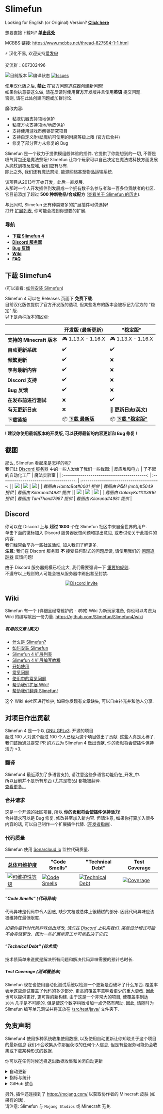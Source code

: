 # Slimefun

Looking for English (or Original) Version? [**Click here**](https://github.com/Slimefun/Slimefun4/)

想要直接下载吗? [**单击此处**](https://github.com/StarWishsama/Slimefun4/blob/master/README.md#%e4%b8%8b%e8%bd%bd-Slimefun4)

MCBBS 链接: https://www.mcbbs.net/thread-827594-1-1.html

⚡ 汉化不易, 欢迎支持[爱发电](http://afdian.net/@name1ess)

交流群：807302496

![目前版本](https://img.shields.io/github/v/release/StarWishSama/Slimefun4?include_prereleases)
![编译状态](https://github.com/StarWishsama/Slimefun4/workflows/Java%20CI/badge.svg)
[![Issues](https://img.shields.io/github/issues/StarWishsama/Slimefun4.svg?style=popout)](https://github.com/StarWishsama/Slimefun4/issues)

使用汉化版之后, **禁止** 在官方问题追踪器创建新问题!<br>
如果你执意要这么做, 请在反馈时使用**官方**开发版并且使用**英语** 提交问题.<br>
否则, 请在此处创建问题或加群讨论.

魔改内容:
* 粘液机器支持领地保护
* 粘液方块支持领地/地皮保护
* 支持使用游戏币解锁研究项目
* 支持自定义附/祛魔机可使用的附魔等级上限 (官方已合并)
* 修复了部分官方未修复的 Bug

Slimefun 是一个致力于提供模组般体验的插件. 它提供了你能想到的一切, 不管是喷气背包还是魔法祭坛!
Slimefun 让每个玩家可以自己决定在魔法或科技方面发展<br>
从魔杖到核反应堆, 我们应有尽有.<br>
除此之外, 我们还有魔法祭坛, 能源网络甚至物品运输系统.

该项目从2013年开始开发，此后一直发展.<br>
从那时一个人开发插件到发展成一个拥有数千名参与者和一百多位贡献者的社区.<br>
它目前添加了超过 **500 种新物品/合成配方**
([查看关于 Slimefun 的历史](https://github.com/Slimefun/Slimefun4/wiki/Slimefun-in-a-nutshell)).

与此同时, Slimefun 还有种类繁多的扩展插件可供选择!<br>
打开 [扩展列表](https://github.com/Slimefun/Slimefun4/wiki/Addons), 你可能会找到你想要的扩展.

### 导航
* **[下载 Slimefun 4](#%e4%b8%8b%e8%bd%bd-Slimefun4)**
* **[Discord 服务器](#discord)**
* **[Bug 反馈](https://github.com/StarWishsama/Slimefun4/issues)**
* **[Wiki](https://github.com/Slimefun/Slimefun4/wiki)**
* **[FAQ](https://github.com/Slimefun/Slimefun4/wiki/FAQ)**

## 下载 Slimefun4
(可以查看: [如何安装 Slimefun](https://github.com/Slimefun/Slimefun4/wiki/Installing-Slimefun))

Slimefun 4 可以在 Releases 页面下 **免费下载**.<br>
目前汉化版仅提供了官方开发版的选项, 但某些发布的版本会被标记为官方的 "稳定" 版.<br>
以下是两种版本的区别: 

| | 开发版 (最新更新) | "稳定版" |
| ------------------ | -------- | -------- |
| **支持的 Minecraft 版本** | :video_game: 1.13.X - 1.16.X | :video_game: 1.13.X - 1.16.X |
| **自动更新系统** | :heavy_check_mark: | :heavy_check_mark: |
| **频繁更新** | :heavy_check_mark: | :x: |
| **享有最新内容** | :heavy_check_mark: | :x: |
| **Discord 支持** | :heavy_check_mark: | :x: |
| **Bug 反馈** | :heavy_check_mark: | :x: |
| **在发布前进行测试** | :x: | :heavy_check_mark: |
| **有无更新日志** | :x: | :memo: **[更新日志(英文)](https://github.com/Slimefun/Slimefun4/blob/master/CHANGELOG.md)** |
| **下载链接** | :package: **[下载 最新版](https://github.com/StarWishsama/Slimefun4/releases)** | :package: **[下载 "稳定版"](https://github.com/StarWishsama/Slimefun4/releases/latest)** |

**! 建议你使用最新版本的开发版, 可以获得最新的内容更新和 Bug 修复 !**

## 截图
那么, Slimefun 看起来是怎样的呢?<br>
我们让 [Discord 服务器](#discord) 中的一些人发给了我们一些截图:
|                 反应堆和电力                  |            了不起的自动化工厂             |          魔法实验室           |
| :-------------------------------------------: | :--------------------------------------: | :----------------------------------------: |
| ![](https://raw.githubusercontent.com/Slimefun/Slimefun-Wiki/master/images/showcase1.png) | ![](https://raw.githubusercontent.com/Slimefun/Slimefun-Wiki/master/images/showcase6.png) | ![](https://raw.githubusercontent.com/Slimefun/Slimefun-Wiki/master/images/showcase5.png) |
| *截图由 HamtaBot#0001 提供* | *截图由 Piͭxͪeͤl (mnb)#5049 提供* | *截图由 Kilaruna#4981 提供* |
| ![](https://raw.githubusercontent.com/Slimefun/Slimefun-Wiki/master/images/showcase4.png) | ![](https://raw.githubusercontent.com/Slimefun/Slimefun-Wiki/master/images/showcase3.png) | ![](https://raw.githubusercontent.com/Slimefun/Slimefun-Wiki/master/images/showcase2.png) |
| *截图由 GalaxyKat11#3816 提供* | *截图由 TamThan#7987 提供* | *截图由 Kilaruna#4981 提供* |

## Discord
你可以在 Discord 上与 **超过 1800** 个在 Slimefun 社区中来自全世界的用户.<br>
单击下面的徽标加入 Discord 服务器反馈问题和提出意见, 或者讨论关于此插件的内容.<br>
我们经常会举办一些社区活动, 加入我们了解更多.<br>
**注意**: 我们在 Discord 服务器 **不** 接受任何形式的问题反馈, 请使用我们的 [问题追踪器](https://github.com/StarWishsama/Slimefun4/issues) 反馈问题!

由于 Discord 服务器规模已经庞大, 我们需要强调一下 [重要的规则](https://github.com/Slimefun/Slimefun4/wiki/Discord-Rules).<br>
不遵守以上规则的人可能会被从服务器中踢出甚至封禁.

<p align="center">
  <a href="https://discord.gg/slimefun">
    <img src="https://discordapp.com/api/guilds/565557184348422174/widget.png?style=banner3" alt="Discord Invite"/>
  </a>
</p>

## Wiki
Slimefun 有一个 (详细且经常维护的 - *咳咳*) Wiki 为新玩家准备, 
你也可以考虑为 Wiki 的编写献出一份力量.
https://github.com/Slimefun/Slimefun4/wiki

##### 有用的文章 (英文)
* [什么是 Slimefun?](https://github.com/Slimefun/Slimefun4/wiki/Slimefun-in-a-nutshell)
* [如何安装 Slimefun](https://github.com/Slimefun/Slimefun4/wiki/Installing-Slimefun)
* [Slimefun 4 扩展列表](https://github.com/Slimefun/Slimefun4/wiki/Addons)
* [Slimefun 4 扩展编写教程](https://github.com/Slimefun/Slimefun4/wiki/Developer-Guide)
* [开始使用](https://github.com/Slimefun/Slimefun4/wiki/Getting-Started)
* [常见问题](https://github.com/Slimefun/Slimefun4/wiki/FAQ)
* [使用中的常见问题](https://github.com/Slimefun/Slimefun4/wiki/Common-Issues)
* [帮助我们扩展 Wiki!](https://github.com/Slimefun/Slimefun4/wiki/Expanding-the-Wiki)
* [帮助我们翻译 Slimefun!](https://github.com/Slimefun/Slimefun4/wiki/Translating-Slimefun)

这个 Wiki 由社区进行维护, 如果你发现有文章缺失, 可以自由补充并和他人分享.

## 对项目作出贡献
Slimefun 4 是一个以 [GNU GPLv3](https://github.com/Slimefun/Slimefun4/blob/master/LICENSE). 开源的项目<br>
超过 100 人对这个超过 100 个人已经为这个项目做出了贡献. 这些人真是太棒了.<br>
我们鼓励通过提交 PR 的方式为 Slimefun 4 做出贡献, 你的贡献将会使插件保持活力 <3.

### 翻译
Slimefun4 最近添加了多语言支持, 请注意这些多语言功能仍在_开发_中.<br>
所以目前并不是所有东西 (尤其是物品) 都能被翻译.<br>
[查看更多...](https://github.com/Slimefun/Slimefun4/wiki/Translating-Slimefun)

### 合并请求
这是一个开源的社区项目, 所以 **你的贡献将会使插件保持活力!**<br>
合并请求可以是 Bug 修复, 修改甚至加入新内容. 但请注意, 如果你打算加入很多内容的话, 可以自己制作一个扩展插件代替.
([开发者指南](https://github.com/Slimefun/Slimefun4/wiki/Developer-Guide)).

### 代码质量
Slimefun 使用 [Sonarcloud.io](https://sonarcloud.io/dashboard?id=TheBusyBiscuit_Slimefun4) 监控代码质量.

| [总体可维护度](https://sonarcloud.io/documentation/user-guide/metric-definitions/#maintainability) | "Code Smells" | "Technical Debt" | Test Coverage |
| ---- | ---- | ---- | ---- |
| [![可维护性等级](https://sonarcloud.io/api/project_badges/measure?project=TheBusyBiscuit_Slimefun4&metric=sqale_rating)](https://sonarcloud.io/dashboard?id=TheBusyBiscuit_Slimefun4) | [![Code Smells](https://sonarcloud.io/api/project_badges/measure?project=TheBusyBiscuit_Slimefun4&metric=code_smells)](https://sonarcloud.io/dashboard?id=TheBusyBiscuit_Slimefun4) | [![Technical Debt](https://sonarcloud.io/api/project_badges/measure?project=TheBusyBiscuit_Slimefun4&metric=sqale_index)](https://sonarcloud.io/dashboard?id=TheBusyBiscuit_Slimefun4) | [![Coverage](https://sonarcloud.io/api/project_badges/measure?project=TheBusyBiscuit_Slimefun4&metric=coverage)](https://sonarcloud.io/dashboard?id=TheBusyBiscuit_Slimefun4) |

##### "Code Smells" (代码异味)
代码异味是代码中令人困惑, 缺少文档或总体上很糟糕的部分. 因此代码异味应该被维持在最低限度.

_如果你要针对代码异味做出修改, 请先在 [Discord](#discord) 上联系我们. 某些设计模式可能不会突然更改，因为一些扩展能否工作可能取决于它们._

##### "Technical Debt" (技术债)
技术债简单来说就是解决所有问题和解决代码异味需要的预计总时长.

##### Test Coverage (测试覆盖率)
Slimefun 现在也使用自动化测试系统以检测一个更新是否破坏了什么东西. 覆盖率表示这些测试覆盖了代码的多少部分. 更高的覆盖率意味着更少的重大更改, 因此也可以提供更好, 更可靠的新构建.
由于这是一个非常大的项目, 使覆盖率到达 `100%` 几乎是不可能的. 但是使这个数字稍微增加一点仍然有帮助. 因此, 请随时为 Slimefun 编写单元测试并将其放在 [/src/test/java/](https://github.com/Slimefun/Slimefun4/tree/master/src/test/java) 文件夹下.

## 免责声明
Slimefun4 使用多种系统收集使用数据, 以及使用自动更新让你知晓关于这个项目的最新信息
我们不会收集从你那里获取的任何个人信息, 但是有些服务可能仍会收集或下载某种形式的数据.

你可以在任何时候选择退出数据收集和关闭自动更新

<details>
  <summary>自动更新</summary>
  
Slimefun4 汉化版 使用 Github API 以检测和下载更新.<br>
这一功能被默认启用, 但你可以在 `/plugins/Slimefun/config.yml` 里选择关闭.<br>
我们强烈推荐你使用自动更新, 以确保你能获得最新功能/修复的更新.
</details>

<details>
  <summary>指标与统计</summary>
  
Slimefun4 使用 [bStats](https://bstats.org/plugin/bukkit/Slimefun/4574) 收集关于插件的匿名信息.<br>
这些仅是为了统计目的, 因为我们对服务器/玩家如何使用插件感到兴趣.<br>
所有公开的数据均为匿名且已被汇总, 我们绝对无法看到单个服务器或玩家的信息.<br>
所有收集的数据均可公开访问: https://bstats.org/plugin/bukkit/Slimefun/4574

你也可以在 `/plugins/bStats/config.yml` 下关闭数据收集.<br>
了解更多请查看 [bStats 隐私政策](https://bstats.org/privacy-policy)
</details>

<details>
  <summary>GitHub 整合</summary>
  
最近, Slimefun4 连接到了 https://api.github.com/ 以收集关于此开源项目的数据.<br>
你的 Minecraft 服务器信息不会被发送到 Github.

这些信息包括但不限于
* 协作者列表, TA 们的用户名和个人主页链接 (来自仓库 `Slimefun/Slimefun4`, `Slimefun/Slimefun-Wiki` 和 `Slimefun/Resourcepack`)
* 仓库中开启的问题的数量
* 仓库中待定合并请求的数量
* 仓库的小星星数量
* 仓库的分支数量
* 仓库的代码大小
* 仓库中代码上次提交的日期
</details>

另外, 插件还连接到了 https://mojang.com/ 以获取协作者的 Minecraft 皮肤 (如果有的话).<br>
请注意: Slimefun 与 `Mojang Studios` 或 Minecraft 无关.

